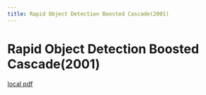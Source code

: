 ```yaml
---
title: Rapid Object Detection Boosted Cascade(2001)
---
```


# Rapid Object Detection Boosted Cascade(2001)

[local pdf](../../../pdfs/2001-Rapid-Object-Detection-Boosted-Cascade.pdf)
